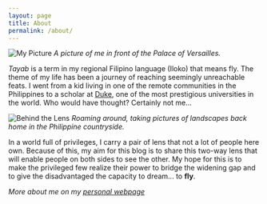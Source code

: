 ```yaml
---
layout: page
title: About
permalink: /about/
---
```


![My Picture](/personal-blog/assets/me.jpg)
*A picture of me in front of the Palace of Versailles.*

*Tayab* is a term in my regional Filipino language (Iloko) that means fly. The theme of my life has been a journey of reaching seemingly unreachable feats. I went from a kid living in one of the remote communities in the Philippines to a scholar at [Duke](https://duke.edu/), one of the most prestigious universities in the world. Who would have thought? Certainly not me...

![Behind the Lens](/personal-blog/assets/me_w_camera.jpg)
*Roaming around, taking pictures of landscapes back home in the Philippine countryside.*

In a world full of privileges, I carry a pair of lens that not a lot of people here own. Because of this, my aim for this blog is to share this two-way lens that will enable people on both sides to see the other. My hope for this is to make the privileged few realize their power to bridge the widening gap and to give the disadvantaged the capacity to dream... to **fly**.

*More about me on my [personal webpage](https://www.edliao.com/)*
